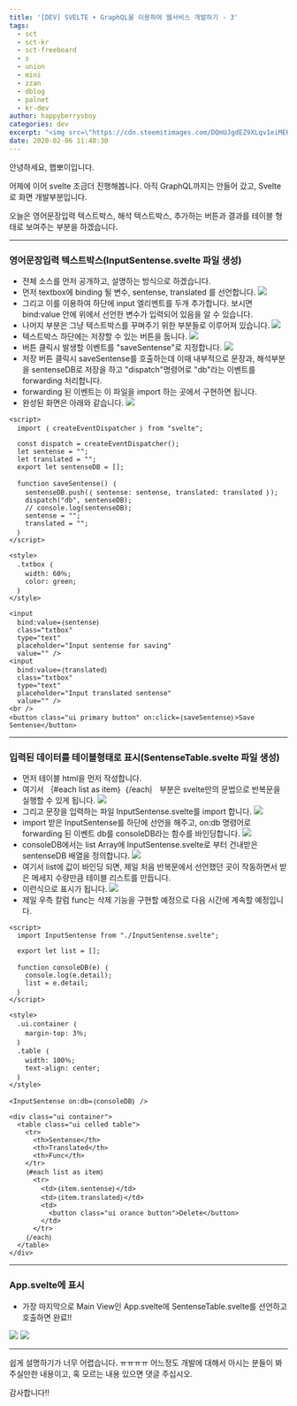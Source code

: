 ```yaml
---
title: '[DEV] SVELTE + GraphQL을 이용하여 웹서비스 개발하기 - 3'
tags:
  - sct
  - sct-kr
  - sct-freeboard
  - s
  - union
  - mini
  - zzan
  - dblog
  - palnet
  - kr-dev
author: happyberrysboy
categories: dev
excerpt: "<img src=\"https://cdn.steemitimages.com/DQmUJgdEZ9XLqv1eiMEKLSRxXdS83NgDmDZajHtmaegYkQN/image.png\" />\r\n안녕하세요, 햅뽀이입니다.    어제에 이어 svelte 조금더 진행해봅니다.  아직 GraphQL까지는 안들어 갔고, Svelte로 화면 개발부분입니다.    오늘은 영어문장입력 텍스트박스, 해석 텍스트박스, 추가하는 버튼과 결과를 테이블 형태로 보여주는 부분을 하겠습니다.    ___    ### 영어문장입력 텍스트박스(InputSentense.svel....."
date: 2020-02-06 11:40:30
---
```


안녕하세요, 햅뽀이입니다.

어제에 이어 svelte 조금더 진행해봅니다.
아직 GraphQL까지는 안들어 갔고, Svelte로 화면 개발부분입니다.

오늘은 영어문장입력 텍스트박스, 해석 텍스트박스, 추가하는 버튼과 결과를 테이블 형태로 보여주는 부분을 하겠습니다.

___

### 영어문장입력 텍스트박스(InputSentense.svelte 파일 생성)
- 전체 소스를 먼저 공개하고, 설명하는 방식으로 하겠습니다.
- 먼저 textbox에 binding 될 변수, sentense, translated 를 선언합니다.
![](https://cdn.steemitimages.com/DQmUJgdEZ9XLqv1eiMEKLSRxXdS83NgDmDZajHtmaegYkQN/image.png)
- 그리고 이를 이용하여 하단에 input 엘리멘트를 두개 추가합니다. 보시면 bind:value 안에 위에서 선언한 변수가 입력되어 있음을 알 수 있습니다.
- 나머지 부분은 그냥 텍스트박스를 꾸며주기 위한 부분들로 이루어져 있습니다.
![](https://cdn.steemitimages.com/DQmZUK6krgfjS9xtN3gZqd8LaErjy3dz7ZFGmTSMT6YdjTJ/image.png)
- 텍스트박스 하단에는 저장할 수 있는 버튼을 둡니다.
![](https://cdn.steemitimages.com/DQmcrQBgXKwWStMWKZEzycHJvaX8gvJoSvLbZGFrQgyBxju/image.png)
- 버튼 클릭시 발생할 이벤트를 "saveSentense"로 지정합니다.
![](https://cdn.steemitimages.com/DQmaAysKoZWBYyH4WRS3Bd245f7Dn5aVayg2jSxntN8Jbaz/image.png)
- 저장 버튼 클릭시 saveSentense를 호출하는데 이때 내부적으로 문장과, 해석부분을 sentenseDB로 저장을 하고 "dispatch"명령어로 "db"라는 이벤트를 forwarding 처리합니다.
- forwarding 된 이벤트는 이 파일을 import 하는 곳에서 구현하면 됩니다.
- 완성된 화면은 아래와 같습니다.
![](https://cdn.steemitimages.com/DQmPdfgrqEhegnxx7j7r8jZc2NgfKfpeZeNiseytjaAv4d6/image.png)
```
<script>
  import ｛ createEventDispatcher ｝ from "svelte";

  const dispatch = createEventDispatcher();
  let sentense = "";
  let translated = "";
  export let sentenseDB = [];

  function saveSentense() ｛
    sentenseDB.push(｛ sentense: sentense, translated: translated ｝);
    dispatch("db", sentenseDB);
    // console.log(sentenseDB);
    sentense = "";
    translated = "";
  ｝
</script>

<style>
  .txtbox ｛
    width: 60％;
    color: green;
  ｝
</style>

<input
  bind:value=｛sentense｝
  class="txtbox"
  type="text"
  placeholder="Input sentense for saving"
  value="" />
<input
  bind:value=｛translated｝
  class="txtbox"
  type="text"
  placeholder="Input translated sentense"
  value="" />
<br />
<button class="ui primary button" on:click=｛saveSentense｝>Save Sentense</button>

```

___

### 입력된 데이터를 테이블형태로 표시(SentenseTable.svelte 파일 생성)
- 먼저 테이블 html을 먼저 작성합니다.
- 여기서 ｛#each list as item｝ ｛/each｝ 부분은 svelte만의 문법으로 반복문을 실행할 수 있게 됩니다.
![](https://cdn.steemitimages.com/DQmax61LccJboCkJDYaHhv1537iU4cEosaDwGRhnGSVdFBj/image.png)
- 그리고 문장을 입력하는 파일 InputSentense.svelte를 import 합니다.
![](https://cdn.steemitimages.com/DQmak36psBoQynJdGL1dMEVBdEPsAoKHAGu5buc1M7zbTnt/image.png)
- import 받은 InputSentense를 하단에 선언을 해주고, on:db 명령어로 forwarding 된 이벤트 db를 consoleDB라는 함수를 바인딩합니다.
![](https://cdn.steemitimages.com/DQmfYASsXW81KbMrGroYfnCYkZK4y4TnFk6g7qBPdfBg73w/image.png)
- consoleDB에서는 list Array에 InputSentense.svelte로 부터 건내받은 sentenseDB 배열을 정의합니다.
![](https://cdn.steemitimages.com/DQmbDeisa5rEYdW4s6cD8jN16DD2h14xnR1ZUQNHLLh3BWm/image.png)
- 여기서 list에 값이 바인딩 되면, 제일 처음 반복문에서 선언했던 곳이 작동하면서 받은 메세지 수량만큼 테이블 리스트를 만듭니다.
- 이런식으로 표시가 됩니다.
![](https://cdn.steemitimages.com/DQmNtMNiaCkUhsmBQmU7Zq38cH4i3nr9pXKUV6K3xGmNuDz/image.png)
- 제일 우측 칼럼 func는 삭제 기능을 구현할 예정으로 다음 시간에 계속할 예정입니다.


```
<script>
  import InputSentense from "./InputSentense.svelte";

  export let list = [];

  function consoleDB(e) ｛
    console.log(e.detail);
    list = e.detail;
  ｝
</script>

<style>
  .ui.container ｛
    margin-top: 3％;
  ｝
  .table ｛
    width: 100％;
    text-align: center;
  ｝
</style>

<InputSentense on:db=｛consoleDB｝ />

<div class="ui container">
  <table class="ui celled table">
    <tr>
      <th>Sentense</th>
      <th>Translated</th>
      <th>Func</th>
    </tr>
    ｛#each list as item｝
      <tr>
        <td>｛item.sentense｝</td>
        <td>｛item.translated｝</td>
        <td>
          <button class="ui orance button">Delete</button>
        </td>
      </tr>
    ｛/each｝
  </table>
</div>

```

___

### App.svelte에 표시
- 가장 마지막으로 Main View인 App.svelte에 SentenseTable.svelte를 선언하고 호출하면 완료!!

![](https://cdn.steemitimages.com/DQmcZ2o13mrP2ggsQKXT6TzpQTFsWiK5JYnhAueQmqqHQGh/image.png)
![](https://cdn.steemitimages.com/DQmPJMWALHYT4iTU9JDLQgi6dKA42ewmstwbn6AEVdyp3Cx/image.png)

___

쉽게 설명하기가 너무 어렵습니다. ㅠㅠㅠㅠ
어느정도 개발에 대해서 아시는 분들이 봐주실만한 내용이고, 혹 모르는 내용 있으면 댓글 주십시오.

감사합니다!!